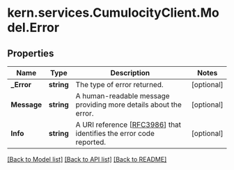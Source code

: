 # kern.services.CumulocityClient.Model.Error

## Properties

Name | Type | Description | Notes
------------ | ------------- | ------------- | -------------
**_Error** | **string** | The type of error returned. | [optional] 
**Message** | **string** | A human-readable message providing more details about the error. | [optional] 
**Info** | **string** | A URI reference [[RFC3986](https://tools.ietf.org/html/rfc3986)] that identifies the error code reported. | [optional] 

[[Back to Model list]](../README.md#documentation-for-models) [[Back to API list]](../README.md#documentation-for-api-endpoints) [[Back to README]](../README.md)

